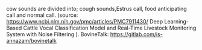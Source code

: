 cow sounds are divided into; cough sounds,Estrus call, food anticipating call and normal call. (source: https://www.ncbi.nlm.nih.gov/pmc/articles/PMC7911430/ Deep Learning-Based Cattle Vocal Classification Model and Real-Time Livestock Monitoring System with Noise Filtering ).
BovineTalk: https://gitlab.com/is-annazam/bovinetalk
